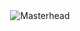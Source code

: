<div style="display: flex; justify-content: center; align-items: center; height: 100vh;">
    <center>
    <img src="https://encrypted-tbn0.gstatic.com/images?q=tbn:ANd9GcTGn-wpaT55yoa4R3xmCO_aVp-O5djZqh_yLmml5kziNA2wuGdfq9zvvdA&s" alt="Masterhead" style="max-width: 100%; height: auto;">
    </center>
</div>

## Hi there 👋
###
<h1 align=left>About me</h1>
I'm Prashant Singh, currently living in Noida(Uttar Pradesh)

- 🔭 I’m currently working as an AWS DevOps Engineer
- 🌱 I’m currently learning Kubernetes and  
- 📖 I write articles on https://medium.com/@singhprashant2599
- 💬 Ask me about:- DevOps, Cloud Computing(AWS), Linux System Administrator, Python, Bash Scripting, Docker, Kubernetes, Git


